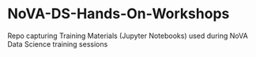 # NoVA-DS-Hands-On-Workshops
Repo capturing Training Materials (Jupyter Notebooks) used during NoVA Data Science training sessions
